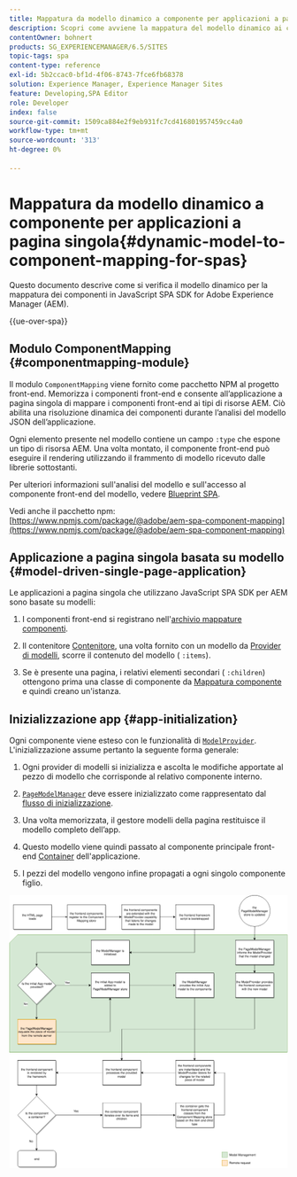 ```yaml
---
title: Mappatura da modello dinamico a componente per applicazioni a pagina singola
description: Scopri come avviene la mappatura del modello dinamico ai componenti in JavaScript SPA SDK for Adobe Experience Manager.
contentOwner: bohnert
products: SG_EXPERIENCEMANAGER/6.5/SITES
topic-tags: spa
content-type: reference
exl-id: 5b2ccac0-bf1d-4f06-8743-7fce6fb68378
solution: Experience Manager, Experience Manager Sites
feature: Developing,SPA Editor
role: Developer
index: false
source-git-commit: 1509ca884e2f9eb931fc7cd416801957459cc4a0
workflow-type: tm+mt
source-wordcount: '313'
ht-degree: 0%

---
```



# Mappatura da modello dinamico a componente per applicazioni a pagina singola{#dynamic-model-to-component-mapping-for-spas}

Questo documento descrive come si verifica il modello dinamico per la mappatura dei componenti in JavaScript SPA SDK for Adobe Experience Manager (AEM).

{{ue-over-spa}}

## Modulo ComponentMapping {#componentmapping-module}

Il modulo `ComponentMapping` viene fornito come pacchetto NPM al progetto front-end. Memorizza i componenti front-end e consente all’applicazione a pagina singola di mappare i componenti front-end ai tipi di risorse AEM. Ciò abilita una risoluzione dinamica dei componenti durante l’analisi del modello JSON dell’applicazione.

Ogni elemento presente nel modello contiene un campo `:type` che espone un tipo di risorsa AEM. Una volta montato, il componente front-end può eseguire il rendering utilizzando il frammento di modello ricevuto dalle librerie sottostanti.

Per ulteriori informazioni sull&#39;analisi del modello e sull&#39;accesso al componente front-end del modello, vedere [Blueprint SPA](/help/sites-developing/spa-blueprint.md).

Vedi anche il pacchetto npm: [https://www.npmjs.com/package/@adobe/aem-spa-component-mapping](https://www.npmjs.com/package/@adobe/aem-spa-component-mapping)

## Applicazione a pagina singola basata su modello {#model-driven-single-page-application}

Le applicazioni a pagina singola che utilizzano JavaScript SPA SDK per AEM sono basate su modelli:

1. I componenti front-end si registrano nell&#39;[archivio mappature componenti](/help/sites-developing/spa-dynamic-model-to-component-mapping.md#componentmapping-module).
1. Il contenitore [Contenitore](/help/sites-developing/spa-blueprint.md#container), una volta fornito con un modello da [Provider di modelli](/help/sites-developing/spa-blueprint.md#the-model-provider), scorre il contenuto del modello ( `:items`).

1. Se è presente una pagina, i relativi elementi secondari ( `:children`) ottengono prima una classe di componente da [Mappatura componente](/help/sites-developing/spa-blueprint.md#componentmapping) e quindi creano un&#39;istanza.

## Inizializzazione app {#app-initialization}

Ogni componente viene esteso con le funzionalità di [`ModelProvider`](/help/sites-developing/spa-blueprint.md#the-model-provider). L&#39;inizializzazione assume pertanto la seguente forma generale:

1. Ogni provider di modelli si inizializza e ascolta le modifiche apportate al pezzo di modello che corrisponde al relativo componente interno.
1. [`PageModelManager`](/help/sites-developing/spa-blueprint.md#pagemodelmanager) deve essere inizializzato come rappresentato dal [flusso di inizializzazione](/help/sites-developing/spa-blueprint.md).

1. Una volta memorizzata, il gestore modelli della pagina restituisce il modello completo dell’app.
1. Questo modello viene quindi passato al componente principale front-end [Container](/help/sites-developing/spa-blueprint.md#container) dell&#39;applicazione.
1. I pezzi del modello vengono infine propagati a ogni singolo componente figlio.

![app_model_initialization](assets/app_model_initialization.png)
